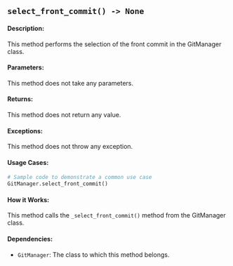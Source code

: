 ## `select_front_commit() -> None`

#### Description:
This method performs the selection of the front commit in the GitManager class.

#### Parameters:
This method does not take any parameters.

#### Returns:
This method does not return any value.

#### Exceptions:
This method does not throw any exception.

#### Usage Cases:

```python
# Sample code to demonstrate a common use case
GitManager.select_front_commit()
```

#### How it Works:

This method calls the `_select_front_commit()` method from the GitManager class.

#### Dependencies:
- `GitManager`: The class to which this method belongs.